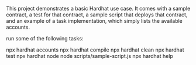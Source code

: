 This project demonstrates a basic Hardhat use case. It comes with a sample contract, a test for that contract, a sample script that deploys that contract, and an example of a task implementation, which simply lists the available accounts.

run some of the following tasks:


npx hardhat accounts
npx hardhat compile
npx hardhat clean
npx hardhat test
npx hardhat node
node scripts/sample-script.js
npx hardhat help

